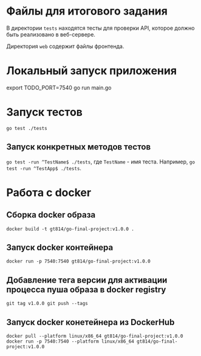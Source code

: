 # Файлы для итогового задания

В директории `tests` находятся тесты для проверки API, которое должно быть реализовано в веб-сервере.

Директория `web` содержит файлы фронтенда.

# Локальный запуск приложения
 export TODO_PORT=7540
 go run main.go

# Запуск тестов
`go test ./tests`

## Запуск конкретных методов тестов
`go test -run ^TestName$ ./tests`, где `TestName` - имя теста.
Например, `go test -run ^TestApp$ ./tests`.

# Работа с docker

## Сборка docker образа
`docker build -t gt814/go-final-project:v1.0.0 .`

## Запуск docker контейнера
`docker run -p 7540:7540 gt814/go-final-project:v1.0.0`

## Добавление тега версии для активации процесса пуша образа в docker registry
`git tag v1.0.0 git push --tags`

## Запуск docker конетейнера из DockerHub
```
docker pull --platform linux/x86_64 gt814/go-final-project:v1.0.0 
docker run -p 7540:7540 --platform linux/x86_64 gt814/go-final-project:v1.0.0
```